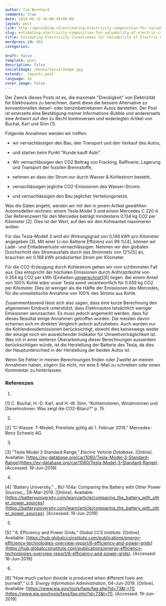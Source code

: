 ```yaml
---
author: Tim Bernhard
comments: true
date: 2019-06-19 16:00:49+00:00
layout: post
link: http://genieblog.ch/estimating-electricity-composition-for-valuability-of-electric-cars/
slug: estimating-electricity-composition-for-valuability-of-electric-cars
title: Estimating Electricity Cleanliness for Valuability of Electric Cars
wordpress_id: 462
categories:
  
draft: false
template: post
description: false
socialImage: /media/socialImage.jpg
extends: _layouts.post
language: de
cover_image: false
---
```


Der Zweck dieses Posts ist es, die maximale "Dreckigkeit" von Elektrizität für Elektroautos zu berechnen, damit diese die bessere Alternative zu konventionellen diesel- oder benzinbetriebenen Autos darstellen. Der Post ist einerseits eine Bestätigung meiner Informations-Bubble und andererseits eine Antwort auf den zu Recht kontroversen und widerlegten Artikel von Buchal, Karl und Sinn ​[1]​.

Folgende Annahmen werden wir treffen:

  * wir vernachlässigen den Bau, den Transport und den Verkauf des Autos,

  * und starten beim Punkt "Kunde kauft Auto".

  * Wir vernachlässigen den CO2 Beitrag von Fracking, Raffinerie, Lagerung und Transport der fossilen Brennstoffe,

  * nehmen an dass der Strom nur durch Wasser & Kohlestrom besteht,

  * vernachlässigen jegliche CO2-Emissionen des Wasser-Stroms

  * und vernachlässigen den Bau jeglicher Verteilungsnetze.

Was die Daten angeht, werden wir mit den in jenem Artikel gewählten Automodellen rechnen: einem Tesla Model 3 und einem Mercedes C 220 d. Der Referenzwert für den Mercedes beträgt mindestens 0.134 kg CO2 per Kilometer ​[2]​. Dies ist der Wert, auf den wir den Kohleanteil maximieren wollen.

Für das Tesla-Modell 3 wird ein Wirkungsgrad von 0,148 kWh pro Kilometer angegeben ​[3]​. Mit einer Li-ion Batterie Effizienz von 99 % ​[4]​, können wir Lade- und Entladeverluste vernachlässigen. Nehmen wir den globalen Durchschnitt des Stromausfalls durch das Stromnetz von 12% ​[5]​ an, brauchen wir 0.168 kWh produzierten Strom per Kilometer.

Für die CO2-Erzeugung durch Kohlestrom gehen wir vom schlimmsten Fall aus. Das entspricht der höchsten Emissionen durch Anthrazitkohle von 0.354 kg CO2 per kWh (Einheiten [umgerechnet](https://www.google.com/search?q=0.0002286+Pounds%2FBtu+in+kg%2FkWh)) ​[6]​ liegen. Bei einem Anteil von 100% Kohle wäre unser Tesla somit verantwortlich für 0.059 kg CO2 per Kilometer. Dies ist weniger als die Hälfte der Emissionen des Mercedes, für die unrealistische Annahme von 100% des Stroms aus Kohle.

Zusammenfassend lässt sich also sagen, dass eine kurze Berechnung den allgemeinen Eindruck unterstützt, dass Elektroautos tatsächlich weniger Emissionen verursachen. Es muss jedoch angemerkt werden, dass für dieses Resultat einige Annahmen getroffen wurden. Die meisten davon scheinen sich im direkten Vergleich jedoch aufzuheben. Auch wurden nur die Kohlendioxidemissionen berücksichtigt, obwohl dies keineswegs weder der einzige noch ein ausreichender Indikator für Umweltverträglichkeit ist. Was ich in einer weiteren Überarbeitung dieser Berechnungen ausserdem berücksichtigen würde, ist die Herstellung der Batterie des Tesla, da dies der Hauptunterschied in der Herstellung der beiden Autos ist.

Wenn Sie Fehler in meinen Berechnungen finden oder Zweifel an meinen Annahmen haben, zögern Sie nicht, mir eine E-Mail zu schreiben oder einen Kommentar zu hinterlassen.

### Referenzen

  1. 
[1]
C. Buchal, H.-D. Karl, and H.-W. Sinn, “Kohlemotoren, Windmotoren und Dieselmotoren: Was zeigt die CO2-Bilanz?” p. 15.

  2. 
[2]
“C-Klasse: T-Modell, Preisliste gültig ab 1. Februar 2019.” Mercedes-Benz Schweiz AG.

  3. 
[3]
“Tesla Model 3 Standard Range,” _Electric Vehicle Database_.  [Online]. Available: [https://ev-database.org/car/1060/Tesla-Model-3-Standard-Range](https://ev-database.org/car/1060/Tesla-Model-3-Standard-Range). [Accessed: 19-Jun-2019]

  4. 
[4]
“Battery University,” _ BU-104a: Comparing the Battery with Other Power Sources_, 28-Mar-2019.  [Online]. Available: [https://batteryuniversity.com/learn/article/comparing_the_battery_with_other_power_sources](https://batteryuniversity.com/learn/article/comparing_the_battery_with_other_power_sources). [Accessed: 19-Jun-2019]

  5. 
[5]
“ 6. Efficiency and Power Grids,” _Global CCS Institute_.  [Online]. Available: [https://hub.globalccsinstitute.com/publications/energy-efficiency-technologies-overview-report/6-efficiency-and-power-grids](https://hub.globalccsinstitute.com/publications/energy-efficiency-technologies-overview-report/6-efficiency-and-power-grids). [Accessed: 16-Jun-2019]

  6. 
[6]
“How much carbon dioxide is produced when different fuels are burned?,” _U.S. Energy Information Administration_, 04-Jun-2019.  [Online]. Available: [https://www.eia.gov/tools/faqs/faq.php?id=73&t;=11](https://www.eia.gov/tools/faqs/faq.php?id=73&t=11). [Accessed: 19-Jun-2019]

